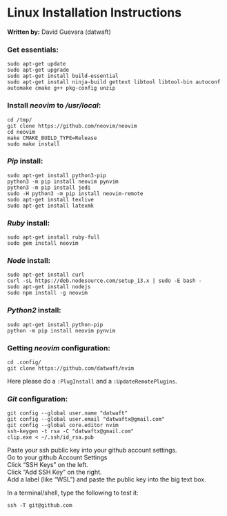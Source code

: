 # Linux Installation Instructions
**Written by:** David Guevara (datwaft)

### Get essentials:
```shell
sudo apt-get update
sudo apt-get upgrade
sudo apt-get install build-essential
sudo apt-get install ninja-build gettext libtool libtool-bin autoconf automake cmake g++ pkg-config unzip
```

### Install _neovim_ to _/usr/local_:
```shell
cd /tmp/
git clone https://github.com/neovim/neovim
cd neovim
make CMAKE_BUILD_TYPE=Release
sudo make install
```

### _Pip_ install:
```shell
sudo apt-get install python3-pip
python3 -m pip install neovim pynvim
python3 -m pip install jedi
sudo -H python3 -m pip install neovim-remote
sudo apt-get install texlive
sudo apt-get install latexmk
```

### _Ruby_ install:
```shell
sudo apt-get install ruby-full
sudo gem install neovim
```

### _Node_ install:
```shell
sudo apt-get install curl
curl -sL https://deb.nodesource.com/setup_13.x | sudo -E bash -
sudo apt-get install nodejs
sudo npm install -g neovim
```

### _Python2_ install:
```shell
sudo apt-get install python-pip
python -m pip install neovim pynvim
```

### Getting _neovim_ configuration:
```shell
cd .config/
git clone https://github.com/datwaft/nvim
```
Here please do a `:PlugInstall` and a `:UpdateRemotePlugins`.

### _Git_ configuration:
```shell
git config --global user.name "datwaft"
git config --global user.email "datwaftx@gmail.com"
git config --global core.editor nvim
ssh-keygen -t rsa -C "datwaftx@gmail.com"
clip.exe < ~/.ssh/id_rsa.pub
```
Paste your ssh public key into your github account settings.  
Go to your github Account Settings  
Click “SSH Keys” on the left.  
Click “Add SSH Key” on the right.  
Add a label (like “WSL”) and paste the public key into the big text box.  
  
In a terminal/shell, type the following to test it:  
```
ssh -T git@github.com
```
